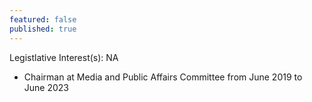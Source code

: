 ```yaml
---
featured: false
published: true
---
```

Legistlative Interest(s): NA

* Chairman at Media and Public Affairs Committee from June 2019 to June 2023

